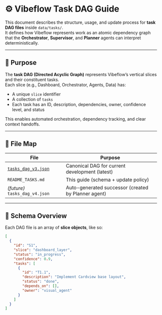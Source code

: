 # ⚙️ Vibeflow Task DAG Guide

This document describes the structure, usage, and update process for **task DAG files** inside `data/tasks/`.  
It defines how Vibeflow represents work as an atomic dependency graph that the **Orchestrator**, **Supervisor**, and **Planner** agents can interpret deterministically.

---

## 🧭 Purpose

The **task DAG (Directed Acyclic Graph)** represents Vibeflow’s vertical slices and their constituent tasks.  
Each slice (e.g., Dashboard, Orchestrator, Agents, Data) has:
- A unique `slice` identifier  
- A collection of `tasks`  
- Each task has an ID, description, dependencies, owner, confidence level, and status  

This enables automated orchestration, dependency tracking, and clear context handoffs.

---

## 📂 File Map

| File | Purpose |
|------|----------|
| [`tasks_dag_v3.json`](tasks_dag_v3.json) | Canonical DAG for current development (latest) |
| `README_TASKS.md` | This guide (schema + update policy) |
| *(future)* `tasks_dag_v4.json` | Auto-generated successor (created by Planner agent) |

---

## 🧱 Schema Overview

Each DAG file is an array of **slice objects**, like so:

```json
[
  {
    "id": "S1",
    "slice": "dashboard_layer",
    "status": "in_progress",
    "confidence": 0.9,
    "tasks": [
      {
        "id": "T1.1",
        "description": "Implement Cardview base layout",
        "status": "done",
        "depends_on": [],
        "owner": "visual_agent"
      }
    ]
  }
]
